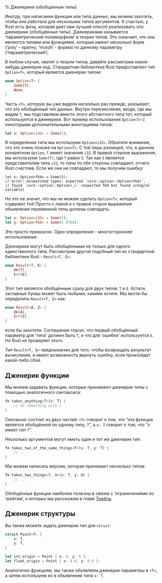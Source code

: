 % Дженерики (обобщённые типы)

Иногда, при написании функции или типа данных, мы можем захотеть, чтобы они
работали для нескольких типов аргументов. К счастью, у Rust есть фича, которая
дает нам лучший способ реализовать это: дженерики (обобщённые типы). Дженериками
называется ‘параметрический полиморфизм‘ в теории типов. Это означает, что они
являются типами или функциями, которые имеют несколько форм (‘poly‘ - кратно,
‘morph‘ - форма) по данному параметру (‘параметрический‘).

В любом случае, хватит о теории типов, давайте рассмотрим какой-нибудь дженерик
код. Стандартная библиотека Rust предоставляет тип `Option<T>`, который является
дженерик типом:

```rust
enum Option<T> {
    Some(T),
    None,
}
```

Часть `<T>`, которую вы уже видели несколько раз прежде, указывает, что это
обобщённый тип данных. Внутри перечисления, везде, где мы видим `T`, мы
подставляем вместо этого абстактного типа тот, который используется в дженерике.
Вот пример использования `Option<T>` с некоторыми дополнительными аннотациями
типов:

```rust
let x: Option<i32> = Some(5);
```

В определении типа мы используем `Option<i32>`. Обратите внимание, что это очень
похоже на `Option<T>`. С той лишь разницей, что, в данном конкретном `Option`,
`T` имеет значение `i32`. В правой стороне выражения, мы используем `Some(T)`,
где `T` равно `5`. Так как `5` является представителем типа `i32`, то типы по
обе стороны совпадают, отчего Rust счастлив. Если же они не совпадают, то мы
получим ошибку:

```rust,ignore
let x: Option<f64> = Some(5);
// error: mismatched types: expected `core::option::Option<f64>`,
// found `core::option::Option<_>` (expected f64 but found integral variable)
```

Но это не значит, что мы не можем сделать `Option<T>`, который содержит `f64`!
Просто с левой и с правой сторон выражения объявления переменной типы должны
совпадать:

```rust
let x: Option<i32> = Some(5);
let y: Option<f64> = Some(5.0f64);
```

Это просто прекрасно. Одно определение - многостороннее использование.

Дженерики могут быть обобщёнными не только для одного единственного типа.
Рассмотрим другой подобный тип из стандартной библиотеки Rust - `Result<T, E>`:

```rust
enum Result<T, E> {
    Ok(T),
    Err(E),
}
```

Этот тип является обобщённым сразу для _двух_ типов: `T` и `E`. Кстати,
заглавные буквы может быть любыми, какими хотите. Мы могли бы определить
`Result<T, E>` как:

```rust
enum Result<A, Z> {
    Ok(A),
    Err(Z),
}
```

если бы захотели. Соглашение гласит, что первый обобщённый параметр для 'типа'
должен быть `T`, и что для 'ошибки' используется `E`. Но Rust не проверяет
этого.

Тип `Result<T, E>` предназначен для того, чтобы возвращать результат вычисления,
и имеет возможность вернуть ошибку, если произойдет какой-либо сбой.

## Дженерик функции

Мы можем задавать функции, которые принимают дженерик типы с помощью
аналогичного синтаксиса:

```rust
fn takes_anything<T>(x: T) {
    // do something with x
}
```

Синтаксис состоит из двух частей: `<T>` говорит о том, что “эта функция является
обобщённой по одному типу, `T`”, а `x: T` говорит о том, что “х имеет тип `T`”.

Несколько аргументов могут иметь один и тот же дженерик тип:

```rust
fn takes_two_of_the_same_things<T>(x: T, y: T) {
    // ...
}
```

Мы можем написать версию, которая принимает несколько типов:

```rust
fn takes_two_things<T, U>(x: T, y: U) {
    // ...
}
```

Обобщённые функции наиболее полезны в связке с ‘ограничениями по трейтам‘, о
которых мы расскажем в главе [Трейты][traits].

[traits]: traits.html

## Дженерик структуры

Вы также можете задать дженерик тип для `struct`:

```rust
struct Point<T> {
    x: T,
    y: T,
}

let int_origin = Point { x: 0, y: 0 };
let float_origin = Point { x: 0.0, y: 0.0 };
```

Аналогично функциям, мы также объявляем дженерик параметры в `<T>`, а затем
используем их в объявлении типа `x: T`.
